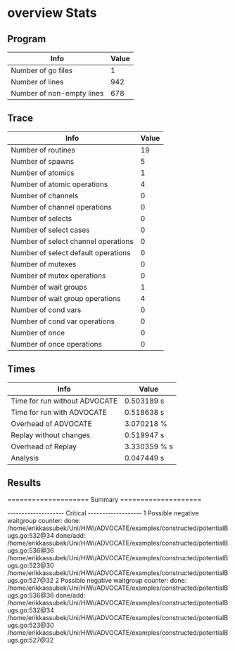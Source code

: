 # overview Stats

## Program
| Info | Value |
| - | - |
| Number of go files | 1 |
| Number of lines | 942 |
| Number of non-empty lines | 678 |


## Trace
| Info | Value |
| - | - |
| Number of routines | 19 |
| Number of spawns | 5 |
| Number of atomics | 1 |
| Number of atomic operations | 4 |
| Number of channels | 0 |
| Number of channel operations | 0 |
| Number of selects | 0 |
| Number of select cases | 0 |
| Number of select channel operations | 0 |
| Number of select default operations | 0 |
| Number of mutexes | 0 |
| Number of mutex operations | 0 |
| Number of wait groups | 1 |
| Number of wait group operations | 4 |
| Number of cond vars | 0 |
| Number of cond var operations | 0 |
| Number of once | 0| 
| Number of once operations | 0 |


## Times
| Info | Value |
| - | - |
| Time for run without ADVOCATE | 0.503189 s |
| Time for run with ADVOCATE | 0.518638 s |
| Overhead of ADVOCATE | 3.070218 % |
| Replay without changes | 0.519947 s |
| Overhead of Replay | 3.330359 % s |
| Analysis | 0.047449 s |


## Results
==================== Summary ====================

-------------------- Critical -------------------
1 Possible negative waitgroup counter:
	done: /home/erikkassubek/Uni/HiWi/ADVOCATE/examples/constructed/potentialBugs.go:532@34
	done/add: 
		/home/erikkassubek/Uni/HiWi/ADVOCATE/examples/constructed/potentialBugs.go:536@36
		/home/erikkassubek/Uni/HiWi/ADVOCATE/examples/constructed/potentialBugs.go:523@30
		/home/erikkassubek/Uni/HiWi/ADVOCATE/examples/constructed/potentialBugs.go:527@32
2 Possible negative waitgroup counter:
	done: /home/erikkassubek/Uni/HiWi/ADVOCATE/examples/constructed/potentialBugs.go:536@36
	done/add: 
		/home/erikkassubek/Uni/HiWi/ADVOCATE/examples/constructed/potentialBugs.go:532@34
		/home/erikkassubek/Uni/HiWi/ADVOCATE/examples/constructed/potentialBugs.go:523@30
		/home/erikkassubek/Uni/HiWi/ADVOCATE/examples/constructed/potentialBugs.go:527@32
